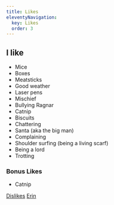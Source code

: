 ```yaml
---
title: Likes
eleventyNavigation:
  key: Likes
  order: 3
---
```

## I like

- Mice
- Boxes
- Meatsticks
- Good weather
- Laser pens
- Mischief
- Bullying Ragnar
- Catnip
- Biscuits
- Chattering
- Santa (aka the big man)
- Complaining
- Shoulder surfing (being a living scarf)
- Being a lord
- Trotting

### Bonus Likes

- Catnip

[Dislikes](/dislikes)
[Erin](/erin)